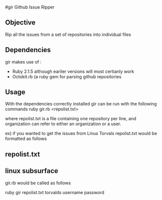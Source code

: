 #gir
Github Issue Ripper

Objective
---------
Rip all the issues from a set of repositories into individual files

Dependencies
------------
gir makes use of :
<ul>
<li>Ruby 2.1.5 although eariler versions will most certianly work</li>
<li>Octokit.rb (a ruby gem for parsing github repositories</li>
</ul>

Usage
-----
With the dependencies correctly installed gir can be run with the following commands
ruby gir.rb <repolist.txt> <organization> <github username> <github password>

where repolist.txt is a file containing one repository per line, and organization can refer to either an organization or a user.

ex) if you wanted to get the issues from Linus Torvals repolist.txt would be formatted as follows

repolist.txt
------------
linux
subsurface
------------

gir.rb would be called as follows

ruby gir repolist.txt torvalds username password
